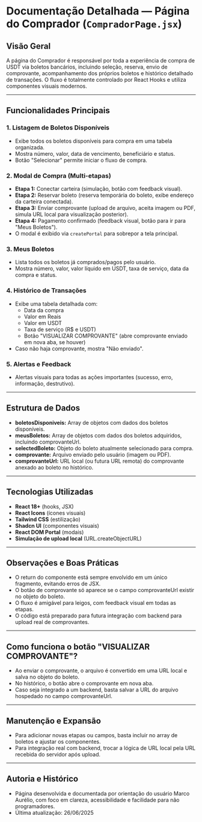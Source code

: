 # Documentação Detalhada — Página do Comprador (`CompradorPage.jsx`)

## Visão Geral
A página do Comprador é responsável por toda a experiência de compra de USDT via boletos bancários, incluindo seleção, reserva, envio de comprovante, acompanhamento dos próprios boletos e histórico detalhado de transações. O fluxo é totalmente controlado por React Hooks e utiliza componentes visuais modernos.

---

## Funcionalidades Principais

### 1. Listagem de Boletos Disponíveis
- Exibe todos os boletos disponíveis para compra em uma tabela organizada.
- Mostra número, valor, data de vencimento, beneficiário e status.
- Botão "Selecionar" permite iniciar o fluxo de compra.

### 2. Modal de Compra (Multi-etapas)
- **Etapa 1:** Conectar carteira (simulação, botão com feedback visual).
- **Etapa 2:** Reservar boleto (reserva temporária do boleto, exibe endereço da carteira conectada).
- **Etapa 3:** Enviar comprovante (upload de arquivo, aceita imagem ou PDF, simula URL local para visualização posterior).
- **Etapa 4:** Pagamento confirmado (feedback visual, botão para ir para "Meus Boletos").
- O modal é exibido via `createPortal` para sobrepor a tela principal.

### 3. Meus Boletos
- Lista todos os boletos já comprados/pagos pelo usuário.
- Mostra número, valor, valor líquido em USDT, taxa de serviço, data da compra e status.

### 4. Histórico de Transações
- Exibe uma tabela detalhada com:
  - Data da compra
  - Valor em Reais
  - Valor em USDT
  - Taxa de serviço (R$ e USDT)
  - Botão "VISUALIZAR COMPROVANTE" (abre comprovante enviado em nova aba, se houver)
- Caso não haja comprovante, mostra "Não enviado".

### 5. Alertas e Feedback
- Alertas visuais para todas as ações importantes (sucesso, erro, informação, destrutivo).

---

## Estrutura de Dados
- **boletosDisponiveis:** Array de objetos com dados dos boletos disponíveis.
- **meusBoletos:** Array de objetos com dados dos boletos adquiridos, incluindo comprovanteUrl.
- **selectedBoleto:** Objeto do boleto atualmente selecionado para compra.
- **comprovante:** Arquivo enviado pelo usuário (imagem ou PDF).
- **comprovanteUrl:** URL local (ou futura URL remota) do comprovante anexado ao boleto no histórico.

---

## Tecnologias Utilizadas
- **React 18+** (hooks, JSX)
- **React Icons** (ícones visuais)
- **Tailwind CSS** (estilização)
- **Shadcn UI** (componentes visuais)
- **React DOM Portal** (modais)
- **Simulação de upload local** (URL.createObjectURL)

---

## Observações e Boas Práticas
- O return do componente está sempre envolvido em um único fragmento, evitando erros de JSX.
- O botão de comprovante só aparece se o campo comprovanteUrl existir no objeto do boleto.
- O fluxo é amigável para leigos, com feedback visual em todas as etapas.
- O código está preparado para futura integração com backend para upload real de comprovantes.

---

## Como funciona o botão "VISUALIZAR COMPROVANTE"?
- Ao enviar o comprovante, o arquivo é convertido em uma URL local e salva no objeto do boleto.
- No histórico, o botão abre o comprovante em nova aba.
- Caso seja integrado a um backend, basta salvar a URL do arquivo hospedado no campo comprovanteUrl.

---

## Manutenção e Expansão
- Para adicionar novas etapas ou campos, basta incluir no array de boletos e ajustar os componentes.
- Para integração real com backend, trocar a lógica de URL local pela URL recebida do servidor após upload.

---

## Autoria e Histórico
- Página desenvolvida e documentada por orientação do usuário Marco Aurélio, com foco em clareza, acessibilidade e facilidade para não programadores.
- Última atualização: 26/06/2025

